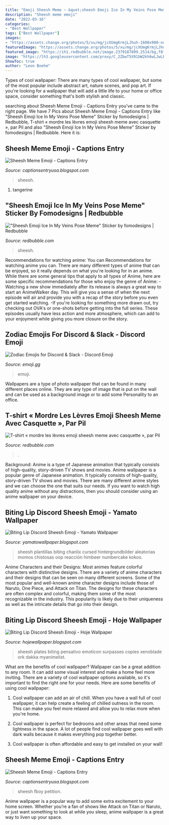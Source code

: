 ```yaml
---
title: "Emoji Sheesh Meme ~ &quot;sheesh Emoji Ice In My Veins Pose Meme&quot; Sticker By Fomodesigns"
description: "Sheesh meme emoji"
date: "2022-03-16"
categories:
- "Best Wallpaper"
tags: ["Best Wallpaper"]
images:
- "https://assets.change.org/photos/5/xu/mg/jcXUmgKrmjLJhuh-1600x900-noPad.jpg?1620014141"
featuredImage: "https://assets.change.org/photos/5/xu/mg/jcXUmgKrmjLJhuh-1600x900-noPad.jpg?1620014141"
featured_image: "https://ih1.redbubble.net/image.2379187899.2514/bg,f8f8f8-flat,750x,075,f-pad,750x1000,f8f8f8.jpg"
image: "https://lh3.googleusercontent.com/proxy/C_2ZbwT5X91bW2kh6wLJwLEWmX2lfTRfswmUd7Qew5GWNy0YnrZsddFb8Ic9nhKGTr7VfwpMtlrWKt6gmdW36rTYaddqgiu-wC15f0edEY2RsKmjbN9YjdhwNDoCOoNM=w1200-h630-p-k-no-nu"
ShowToc: true
author: "Leon Boehm"
---
```



Types of cool wallpaper:
There are many types of cool wallpaper, but some of the most popular include abstract art, nature scenes, and pop art. If you're looking for a wallpaper that will add a little life to your home or office space, consider something that's both stylish and classic.

	

		
searching about Sheesh Meme Emoji - Captions Entry you've came to the right page. We have 7 Pics about Sheesh Meme Emoji - Captions Entry like &quot;Sheesh Emoji Ice In My Veins Pose Meme&quot; Sticker by fomodesigns | Redbubble, T-shirt « mordre les lèvres emoji sheesh meme avec casquette », par Pil and also &quot;Sheesh Emoji Ice In My Veins Pose Meme&quot; Sticker by fomodesigns | Redbubble. Here it is:
		
    
## Sheesh Meme Emoji - Captions Entry

<img loading=lazy src="https://lh3.googleusercontent.com/proxy/C_2ZbwT5X91bW2kh6wLJwLEWmX2lfTRfswmUd7Qew5GWNy0YnrZsddFb8Ic9nhKGTr7VfwpMtlrWKt6gmdW36rTYaddqgiu-wC15f0edEY2RsKmjbN9YjdhwNDoCOoNM=w1200-h630-p-k-no-nu" onerror="this.onerror=null;this.src='https://tse4.mm.bing.net/th?id=OIP.cMovSWtAklqy4EHW_59JkAHaG2&amp;pid=15.1';" alt="Sheesh Meme Emoji - Captions Entry">

_Source: captionsentryusa.blogspot.com_

>sheesh. 

	

1. tangerine 

    
## &quot;Sheesh Emoji Ice In My Veins Pose Meme&quot; Sticker By Fomodesigns | Redbubble

<img loading=lazy src="https://ih1.redbubble.net/image.2379187899.2514/bg,f8f8f8-flat,750x,075,f-pad,750x1000,f8f8f8.jpg" onerror="this.onerror=null;this.src='https://tse3.mm.bing.net/th?id=OIP.yTzGJBvup2y4GIWUL5-nYwHaJ4&amp;pid=15.1';" alt="&quot;Sheesh Emoji Ice In My Veins Pose Meme&quot; Sticker by fomodesigns | Redbubble">

_Source: redbubble.com_

>sheesh. 

	

Recommendations for watching anime: You can
Recommendations for watching anime you can. There are many different types of anime that can be enjoyed, so it really depends on what you're looking for in an anime. While there are some general tips that apply to all types of Anime, here are some specific recommendations for those who enjoy the genre of Anime: 
-Watching a new show immediately after its release is always a great way to start an AnimeWalker day. This will give you a sense of when the next episode will air and provide you with a recap of the story before you even get started watching. 
-If you're looking for something more drawn out, try checking out OVA's or one-shots before getting into the full series. These episodes usually have less action and more atmosphere, which can add to your enjoyment while giving you more closure on the story.

    
## Zodiac Emojis For Discord &amp; Slack - Discord Emoji

<img loading=lazy src="https://emoji.gg/assets/emoji/9391-virgo.gif" onerror="this.onerror=null;this.src='https://tse1.mm.bing.net/th?id=OIP.ompaUfySFhCnIzLMJeq3aQAAAA&amp;pid=15.1';" alt="Zodiac Emojis for Discord &amp; Slack - Discord Emoji">

_Source: emoji.gg_

>emoji. 

	



Wallpapers are a type of photo wallpaper that can be found in many different places online. They are any type of image that is put on the wall and can be used as a background image or to add some Personality to an office.

    
## T-shirt « Mordre Les Lèvres Emoji Sheesh Meme Avec Casquette », Par Pil

<img loading=lazy src="https://ih1.redbubble.net/image.2378279335.5193/raf,750x1000,075,t,fafafa:ca443f4786.jpg" onerror="this.onerror=null;this.src='https://tse2.mm.bing.net/th?id=OIP.hpt2ScPQoafVlZLRes7HfAHaJ4&amp;pid=15.1';" alt="T-shirt « mordre les lèvres emoji sheesh meme avec casquette », par Pil">

_Source: redbubble.com_

>. 

	

Background: Anime is a type of Japanese animation that typically consists of high-quality, story-driven TV shows and movies.
Anime wallpaper is a popular genre of Japanese animation. It typically consists of high-quality, story-driven TV shows and movies. There are many different anime styles and we can choose the one that suits our needs. If you want to watch high quality anime without any distractions, then you should consider using an anime wallpaper on your device.

    
## Biting Lip Discord Sheesh Emoji - Yamato Wallpaper

<img loading=lazy src="https://i.pinimg.com/originals/de/5f/fc/de5ffcde24e91d08a5632e7f625b65c0.jpg" onerror="this.onerror=null;this.src='https://tse1.mm.bing.net/th?id=OIP.sYIKosl5KgthjoZ9laDaBAHaHa&amp;pid=15.1';" alt="Biting Lip Discord Sheesh Emoji - Yamato Wallpaper">

_Source: yamatowallpaper.blogspot.com_

>sheesh plantillas biting chanlix cursed hintergrundbilder aleatorias momos chistosas oop reacción himbeer numbercake kokos. 

	

Anime Characters and their Designs: Most animes feature colorful characters with distinctive designs.
There are a variety of anime characters and their designs that can be seen on many different screens. Some of the most popular and well-known anime character designs include those of Naruto, One Piece, and Attack on Titan. The designs for these characters are often complex and colorful, making them some of the most recognizable in the industry. This popularity is likely due to their uniqueness as well as the intricate details that go into their design.

    
## Biting Lip Discord Sheesh Emoji - Hoje Wallpaper

<img loading=lazy src="https://c.tenor.com/Cnp6ZkkJz5AAAAAj/discord-discordgifemoji.gif" onerror="this.onerror=null;this.src='https://tse3.mm.bing.net/th?id=OIP.JZVQ2FRmN2_SjAc8GV5E8QAAAA&amp;pid=15.1';" alt="Biting Lip Discord Sheesh Emoji - Hoje Wallpaper">

_Source: hojewallpaper.blogspot.com_

>sheesh plates biting pensativo emoticon surpasses copies xenoblade ork dakka myanimelist. 

	

What are the benefits of cool wallpaper?
Wallpaper can be a great addition to any room. It can add some visual interest and make a home feel more inviting. There are a variety of cool wallpaper options available, so it's important to find the right one for your needs. Here are some benefits of using cool wallpaper: 
1. Cool wallpaper can add an air of chill. When you have a wall full of cool wallpaper, it can help create a feeling of chilled outness in the room. This can make you feel more relaxed and allow you to relax more when you're home. 

2. Cool wallpaper is perfect for bedrooms and other areas that need some lightness in the space. A lot of people find cool wallpaper goes well with dark walls because it makes everything pop together better. 

3. Cool wallpaper is often affordable and easy to get installed on your wall!

    
## Sheesh Meme Emoji - Captions Entry

<img loading=lazy src="https://assets.change.org/photos/5/xu/mg/jcXUmgKrmjLJhuh-1600x900-noPad.jpg?1620014141" onerror="this.onerror=null;this.src='https://tse1.mm.bing.net/th?id=OIP.KRcGUNwIvNdLJEs0p5OQFgHaEK&amp;pid=15.1';" alt="Sheesh Meme Emoji - Captions Entry">

_Source: captionsentryusa.blogspot.com_

>sheesh fboy petition. 

	

Anime wallpaper is a popular way to add some extra excitement to your home screen. Whether you’re a fan of shows like Attack on Titan or Naruto, or just want something to look at while you sleep, anime wallpaper is a great way to liven up your space.

